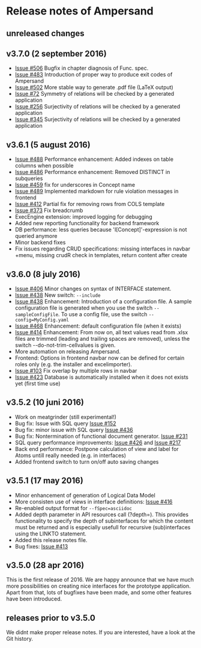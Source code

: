 # Release notes of Ampersand

## unreleased changes


## v3.7.0 (2 september 2016)
  * [Issue #506](https://github.com/AmpersandTarski/Ampersand/issues/506) Bugfix in chapter diagnosis of Func. spec. 
  * [Issue #483](https://github.com/AmpersandTarski/Ampersand/issues/483) Introduction of proper way to produce exit codes of Ampersand
  * [Issue #502](https://github.com/AmpersandTarski/Ampersand/issues/502) More stable way to generate .pdf file (LaTeX output)
  * [Issue  #72](https://github.com/AmpersandTarski/Ampersand/issues/72) Symmetry of relations will be checked by a generated application
  * [Issue #256](https://github.com/AmpersandTarski/Ampersand/issues/256) Surjectivity of relations will be checked by a generated application
  * [Issue #345](https://github.com/AmpersandTarski/Ampersand/issues/345) Surjectivity of relations will be checked by a generated application

## v3.6.1 (5 august 2016)
  * [Issue #488](https://github.com/AmpersandTarski/Ampersand/issues/488) Performance enhancement: Added indexes on table columns when possible
  * [Issue #486](https://github.com/AmpersandTarski/Ampersand/issues/486) Performance enhancement: Removed DISTINCT in subqueries
  * [Issue #459](https://github.com/AmpersandTarski/Ampersand/issues/459) fix for underscores in Concept name
  * [Issue #489](https://github.com/AmpersandTarski/Ampersand/issues/489) Implemented markdown for rule violation messages in frontend
  * [Issue #412](https://github.com/AmpersandTarski/Ampersand/issues/412) Partial fix for removing rows from COLS template 
  * [Issue #373](https://github.com/AmpersandTarski/Ampersand/issues/373) Fix breadcrumb
  * ExecEngine extension: improved logging for debugging
  * Added new reporting functionality for backend framework
  * DB performance: less queries because 'I[Concept]'-expression is not queried anymore
  * Minor backend fixes
  * Fix issues regarding CRUD specifications: missing interfaces in navbar +menu, missing crudR check in templates, return content after create

## v3.6.0 (8 july 2016)
  * [Issue #406](https://github.com/AmpersandTarski/Ampersand/issues/406) Minor changes on syntax of INTERFACE statement. 
  * [Issue #438](https://github.com/AmpersandTarski/Ampersand/issues/438) New switch: `--include`
  * [Issue #438](https://github.com/AmpersandTarski/Ampersand/issues/438) Enhancement: Introduction of a configuration file. A sample configuration file is generated when you use the switch `--sampleConfigFile`. To use a config file, use the switch `--config=MyConfig.yaml`
  * [Issue #468](https://github.com/AmpersandTarski/Ampersand/issues/468) Enhancement: default configuration file (when it exists)
  * [Issue #414](https://github.com/AmpersandTarski/Ampersand/issues/414) Enhancement: From now on, all text values read from .xlsx files are trimmed (leading and trailing spaces are removed), unless the switch --do-not-trim-cellvalues is given. 
  * More automation on releasing Ampersand.
  * Frontend: Options in frontend navbar now can be defined for certain roles only (e.g. the installer and excelimporter).
  * [Issue #103](https://github.com/AmpersandTarski/Ampersand/issues/103) Fix overlap by multiple rows in navbar
  * [Issue #423](https://github.com/AmpersandTarski/Ampersand/issues/423) Database is automatically installed when it does not exists yet (first time use)
  
## v3.5.2 (10 juni 2016)
  * Work on meatgrinder (still experimental!)
  * Bug fix: Issue with SQL query [Issue #152](https://github.com/AmpersandTarski/Ampersand/issues/152)
  * Bug fix: minor issue with SQL query [Issue #436](https://github.com/AmpersandTarski/Ampersand/issues/436)
  * Bug fix: Nontermination of functional document generator. [Issue #231](https://github.com/AmpersandTarski/Ampersand/issues/231)
  * SQL query performance improvements: [Issue #426](https://github.com/AmpersandTarski/Ampersand/issues/426) and 
    [Issue #217](https://github.com/AmpersandTarski/Ampersand/issues/217)
  * Back end performance: Postpone calculation of view and label for Atoms untill really needed (e.g. in interfaces)
  * Added frontend switch to turn on/off auto saving changes
  
## v3.5.1 (17 may 2016)
  * Minor enhancement of generation of Logical Data Model
  * More consisten use of views in interface definitions: [Issue #416](https://github.com/AmpersandTarski/Ampersand/issues/416)
  * Re-enabled output format for `--fSpec=asciidoc`
  * Added depth parameter in API resources call (?depth=<int>). This provides functionality to specify the depth of subinterfaces for which the content must be returned and is especially usefull for recursive (sub)interfaces using the LINKTO statement.
  * Added this release notes file. 
  * Bug fixes: [Issue #413](https://github.com/AmpersandTarski/Ampersand/issues/413) 


## v3.5.0 (28 apr 2016)
This is the first release of 2016. We are happy announce that we have much more possibilities on creating nice interfaces for the prototype application. Apart from that, lots of bugfixes have been made, and some other features have been introduced.

## releases prior to v3.5.0 
We didnt make proper release notes. If you are interested, have a look at the Git history.  
